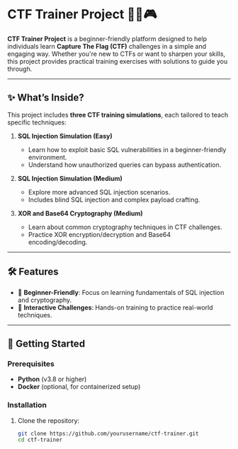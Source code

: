 # CTF Trainer Project 🕵️‍♂️🎮  

**CTF Trainer Project** is a beginner-friendly platform designed to help individuals learn **Capture The Flag (CTF)** challenges in a simple and engaging way. Whether you're new to CTFs or want to sharpen your skills, this project provides practical training exercises with solutions to guide you through.  

---

## ✨ What’s Inside?  

This project includes **three CTF training simulations**, each tailored to teach specific techniques:  

1. **SQL Injection Simulation (Easy)**  
   - Learn how to exploit basic SQL vulnerabilities in a beginner-friendly environment.  
   - Understand how unauthorized queries can bypass authentication.  

2. **SQL Injection Simulation (Medium)**  
   - Explore more advanced SQL injection scenarios.  
   - Includes blind SQL injection and complex payload crafting.  

3. **XOR and Base64 Cryptography (Medium)**  
   - Learn about common cryptography techniques in CTF challenges.  
   - Practice XOR encryption/decryption and Base64 encoding/decoding.  

---

## 🛠️ Features  

- 🌱 **Beginner-Friendly**: Focus on learning fundamentals of SQL injection and cryptography.  
- 🎯 **Interactive Challenges**: Hands-on training to practice real-world techniques.  
---

## 🚀 Getting Started  

### Prerequisites  

- **Python** (v3.8 or higher)  
- **Docker** (optional, for containerized setup)  

### Installation  

1. Clone the repository:  
   ```bash
   git clone https://github.com/yourusername/ctf-trainer.git
   cd ctf-trainer
